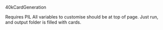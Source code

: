 40kCardGeneration

Requires PIL
All variables to customise should be at top of page. Just run, and output folder is filled with cards.
